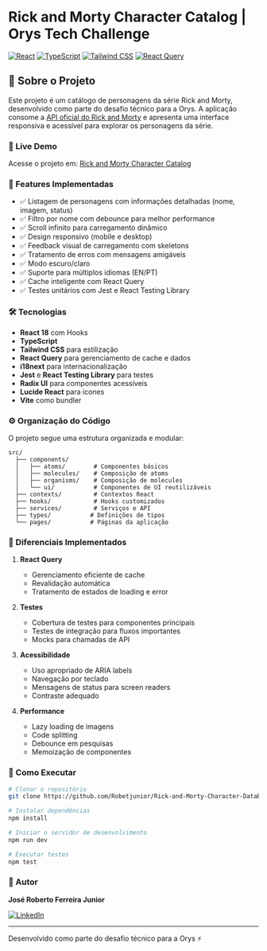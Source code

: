 
# Rick and Morty Character Catalog | Orys Tech Challenge

[![React](https://img.shields.io/badge/React-18.3.1-blue)](https://reactjs.org/)
[![TypeScript](https://img.shields.io/badge/TypeScript-Latest-blue)](https://www.typescriptlang.org/)
[![Tailwind CSS](https://img.shields.io/badge/Tailwind_CSS-Latest-38B2AC)](https://tailwindcss.com/)
[![React Query](https://img.shields.io/badge/React_Query-Latest-ff4154)](https://tanstack.com/query/latest)

## 📌 Sobre o Projeto

Este projeto é um catálogo de personagens da série Rick and Morty, desenvolvido como parte do desafio técnico para a Orys. A aplicação consome a [API oficial do Rick and Morty](https://rickandmortyapi.com/api/character) e apresenta uma interface responsiva e acessível para explorar os personagens da série.

### 🚀 Live Demo

Acesse o projeto em: [Rick and Morty Character Catalog](https://rick-and-morty-character-database-orys-technical-challenge.vercel.app/)


### 🚀 Features Implementadas

- ✅ Listagem de personagens com informações detalhadas (nome, imagem, status)
- ✅ Filtro por nome com debounce para melhor performance
- ✅ Scroll infinito para carregamento dinâmico
- ✅ Design responsivo (mobile e desktop)
- ✅ Feedback visual de carregamento com skeletons
- ✅ Tratamento de erros com mensagens amigáveis
- ✅ Modo escuro/claro
- ✅ Suporte para múltiplos idiomas (EN/PT)
- ✅ Cache inteligente com React Query
- ✅ Testes unitários com Jest e React Testing Library

### 🛠️ Tecnologias

- **React 18** com Hooks
- **TypeScript**
- **Tailwind CSS** para estilização
- **React Query** para gerenciamento de cache e dados
- **i18next** para internacionalização
- **Jest** e **React Testing Library** para testes
- **Radix UI** para componentes acessíveis
- **Lucide React** para ícones
- **Vite** como bundler

### ⚙️ Organização do Código

O projeto segue uma estrutura organizada e modular:

```
src/
  ├── components/
  │   ├── atoms/        # Componentes básicos
  │   ├── molecules/    # Composição de atoms
  │   ├── organisms/    # Composição de molecules
  │   └── ui/           # Componentes de UI reutilizáveis
  ├── contexts/         # Contextos React
  ├── hooks/            # Hooks customizados
  ├── services/         # Serviços e API
  ├── types/           # Definições de tipos
  └── pages/           # Páginas da aplicação
```

### 🌟 Diferenciais Implementados

1. **React Query**
   - Gerenciamento eficiente de cache
   - Revalidação automática
   - Tratamento de estados de loading e error

2. **Testes**
   - Cobertura de testes para componentes principais
   - Testes de integração para fluxos importantes
   - Mocks para chamadas de API

3. **Acessibilidade**
   - Uso apropriado de ARIA labels
   - Navegação por teclado
   - Mensagens de status para screen readers
   - Contraste adequado

4. **Performance**
   - Lazy loading de imagens
   - Code splitting
   - Debounce em pesquisas
   - Memoização de componentes

### 🚀 Como Executar

```bash
# Clonar o repositório
git clone https://github.com/Robetjunior/Rick-and-Morty-Character-Database---Orys-Technical-Challenge.git

# Instalar dependências
npm install

# Iniciar o servidor de desenvolvimento
npm run dev

# Executar testes
npm test
```

### 👤 Autor

**José Roberto Ferreira Junior**

[![LinkedIn](https://img.shields.io/badge/LinkedIn-0077B5?style=for-the-badge&logo=linkedin&logoColor=white)](https://www.linkedin.com/in/josé-roberto-dev/)

---

Desenvolvido como parte do desafio técnico para a Orys ⚡

